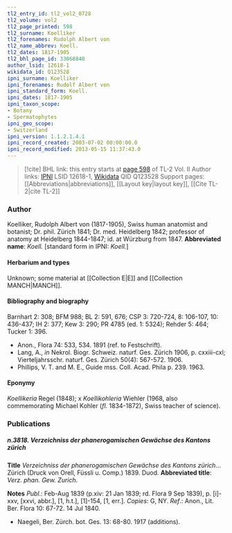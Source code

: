 ```yaml
---
tl2_entry_id: tl2_vol2_0728
tl2_volume: vol2
tl2_page_printed: 598
tl2_surname: Koelliker
tl2_forenames: Rudolph Albert von
tl2_name_abbrev: Koell.
tl2_dates: 1817-1905
tl2_bhl_page_id: 33068840
author_lsid: 12618-1
wikidata_id: Q123528
ipni_surname: Koelliker
ipni_forenames: Rudolf Albert von
ipni_standard_form: Koell.
ipni_dates: 1817-1905
ipni_taxon_scope: 
- Botany
- Spermatophytes
ipni_geo_scope: 
- Switzerland
ipni_version: 1.1.2.1.4.1
ipni_record_created: 2003-07-02 00:00:00.0
ipni_record_modified: 2013-05-15 11:37:43.0
---
```


> [!cite] BHL link: this entry starts at [page 598](https://www.biodiversitylibrary.org/page/33068840) of TL-2 Vol. II
> Author links: [IPNI](https://www.ipni.org/a/12618-1) LSID 12618-1, [Wikidata](https://www.wikidata.org/wiki/Q123528) QID Q123528
> Support pages: [[Abbreviations|abbreviations]], [[Layout key|layout key]], [[Cite TL-2|cite TL-2]]

### Author

Koelliker, Rudolph Albert von (1817-1905), Swiss human anatomist and botanist; Dr. phil. Zürich 1841; Dr. med. Heidelberg 1842; professor of anatomy at Heidelberg 1844-1847; id. at Würzburg from 1847. 
**Abbreviated name**: *Koell.* \[standard form in IPNI: *Koell.*\]

#### Herbarium and types

Unknown; some material at [[Collection E|E]] and [[Collection MANCH|MANCH]].

#### Bibliography and biography

Barnhart 2: 308; BFM 988; BL 2: 591, 676; CSP 3: 720-724, 8: 106-107, 10: 436-437; IH 2: 377; Kew 3: 290; PR 4785 (ed. 1: 5324); Rehder 5: 464; Tucker 1: 396.
- Anon., Flora 74: 533, 534. 1891 (ref. to Festschrift).
- Lang, A., *in* Nekrol. Biogr. Schweiz. naturf. Ges. Zürich 1906, p. cxxiii-cxl; Vierteljahrsschr. naturf. Ges. Zürich 50(4): 567-572. 1906.
- Phillips, V. T. and M. E., Guide mss. Coll. Acad. Phila p. 239. 1963.

#### Eponymy

*Koellikeria* Regel (1848); x *Koellikohleria* Wiehler (1968, also commemorating Michael Kohler (*fl*. 1834-1872), Swiss teacher of science).

### Publications

##### n.3818. Verzeichniss der phanerogamischen Gewächse des Kantons zürich

**Title**
*Verzeichniss der phanerogamischen Gewächse des Kantons zürich*... Zürich (Druck von Orell, Füssli u. Comp.) 1839. Duod.
**Abbreviated title**: *Verz. phan. Gew. Zurich*.

**Notes**
*Publ*.: Feb-Aug 1839 (p.xiv: 21 Jan 1839; rd. Flora 9 Sep 1839), p. \[i\]-xxv, \[xxvi, abbr.\], \[1, h.t.\], \[1\]-154, \[1, err.\]. *Copies*: G, NY.
*Ref*.: Anon., Lit. Ber. Flora 10: 67-72. 14 Jul 1840.
- Naegeli, Ber. Zürch. bot. Ges. 13: 68-80. 1917 (additions).

